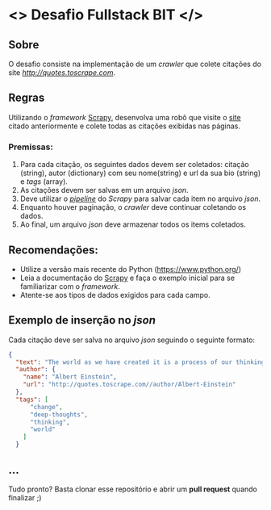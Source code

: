 # <> Desafio Fullstack BIT </>

## Sobre

O desafio consiste na implementação de um _crawler_ que colete citações do site _http://quotes.toscrape.com_.

## Regras

Utilizando o _framework_ [Scrapy](https://scrapy.org/), desenvolva uma robô que visite o [site](http://quotes.toscrape.com) citado anteriormente e colete todas as citações exibidas nas páginas.

### Premissas:
1. Para cada citação, os seguintes dados devem ser coletados: citação (string), autor (dictionary) com seu nome(string) e url da sua bio (string) e _tags_ (array).
2. As citações devem ser salvas em um arquivo _json_.
3. Deve utilizar o [_pipeline_](https://docs.scrapy.org/en/latest/topics/item-pipeline.html#write-items-to-a-json-file) do _Scrapy_ para salvar cada item no arquivo _json_.
4. Enquanto houver paginação, o _crawler_ deve continuar coletando os dados.
5. Ao final, um arquivo _json_ deve armazenar todos os items coletados.

## Recomendações:
- Utilize a versão mais recente do Python (https://www.python.org/)
- Leia a documentação do [Scrapy](https://scrapy.org/) e faça o exemplo inicial para se familiarizar com o _framework_.
- Atente-se aos tipos de dados exigidos para cada campo.

## Exemplo de inserção no _json_
Cada citação deve ser salva no arquivo _json_ seguindo o seguinte formato:

```json
{
  "text": "The world as we have created it is a process of our thinking. It cannot be changed without changing our thinking",
  "author": {
    "name": "Albert Einstein",
    "url": "http://quotes.toscrape.com//author/Albert-Einstein"
  },
  "tags": [
      "change",
      "deep-thoughts",
      "thinking",
      "world"
    ]
  }
```

## ...

Tudo pronto? Basta clonar esse repositório e abrir um **pull request** quando finalizar ;)
